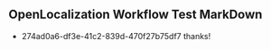 ## OpenLocalization Workflow Test MarkDown
* 274ad0a6-df3e-41c2-839d-470f27b75df7 thanks!

<!--HONumber=Jul16_HO2-->


